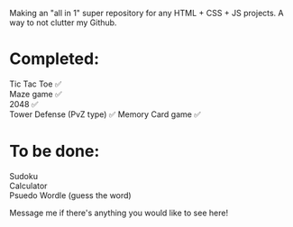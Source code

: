 Making an "all in 1" super repository for any HTML + CSS + JS projects. A way to not clutter my Github.

# Completed:    
Tic Tac Toe ✅    
Maze game ✅    
2048 ✅   
Tower Defense (PvZ type) ✅
Memory Card game ✅

# To be done:
Sudoku    
Calculator    
Psuedo Wordle (guess the word)     
 

Message me if there's anything you would like to see here!
